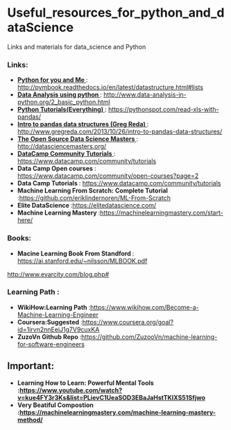 # Useful_resources_for_python_and_dataScience
Links and materials for data_science and Python

### Links:
* <b> <u> Python for you and Me </u> </b> : http://pymbook.readthedocs.io/en/latest/datastructure.html#lists
* <b> <u> Data Analysis using python </u> </b> : http://www.data-analysis-in-python.org/2_basic_python.html
* <b> <u> Python Tutorials(Everything) </u> </b> : https://pythonspot.com/read-xls-with-pandas/
* <b> <u> Intro to pandas data structures (Greg Reda) </u> </b> : http://www.gregreda.com/2013/10/26/intro-to-pandas-data-structures/
* <b> <u> The Open Source Data Science Masters </u> </b> : http://datasciencemasters.org/
* <b> <u>  DataCamp Community Tutorials </u> </b>  : https://www.datacamp.com/community/tutorials
* <b>  Data Camp Open courses </b> : https://www.datacamp.com/community/open-courses?page=2
* <b> Data Camp Tutorials </b> : https://www.datacamp.com/community/tutorials
* <b> Machine Learning From Scratch: Complete Tutorial </b> :https://github.com/eriklindernoren/ML-From-Scratch
* <b> Elite DataScience </b> :https://elitedatascience.com/
* <b> Machine Learning Mastery </b> :https://machinelearningmastery.com/start-here/



### Books:

* <b> Macine Learning Book From Standford </b> : https://ai.stanford.edu/~nilsson/MLBOOK.pdf

http://www.evarcity.com/blog.php#

### Learning Path :
* <b> WikiHow:Learning Path </b> :https://www.wikihow.com/Become-a-Machine-Learning-Engineer
* <b> Coursera:Suggested </b> :https://www.coursera.org/goal?id=1irvn2nnEeiJ1g7V9cuxKA
* <b> ZuzoVn Github Repo </b> :https://github.com/ZuzooVn/machine-learning-for-software-engineers


## Important:
* <b> Learning How to Learn: Powerful Mental Tools :https://www.youtube.com/watch?v=kue4FY3r3Ks&list=PLievC1UeaSOD3EBaJaHstTKIXS51Sfjwo
* <b> Very Beatiful Compostion </b> :https://machinelearningmastery.com/machine-learning-mastery-method/
  

